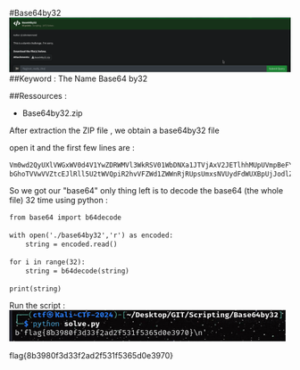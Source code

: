 
#Base64by32
![Base64by32_Description](images/challenge.png)
##Keyword : The Name Base64 by32

##Ressources :
- Base64by32.zip 

After extraction the ZIP file , we obtain a base64by32 file

open it and the first few lines are : 
```
Vm0wd2QyUXlVWGxWV0d4V1YwZDRWMVl3WkRSV01WbDNXa1JTVjAxV2JETlhhMUpUVmpBeFYySkVU
bGhoTVVwVVZtcEJlRll5U2tWVQpiR2hvVFZWd1ZWWnRjRUpsUmxsNVUydFdWUXBpUjJodlZGWldk
```
So we got our "base64" only thing left is to decode the base64 (the whole file) 32 time 
using python :
```
from base64 import b64decode

with open('./base64by32','r') as encoded:
	string = encoded.read()
	
for i in range(32):
	string = b64decode(string)
	
print(string)
```
Run the script : 
![Script_Description](images/solve.png)


flag{8b3980f3d33f2ad2f531f5365d0e3970}
